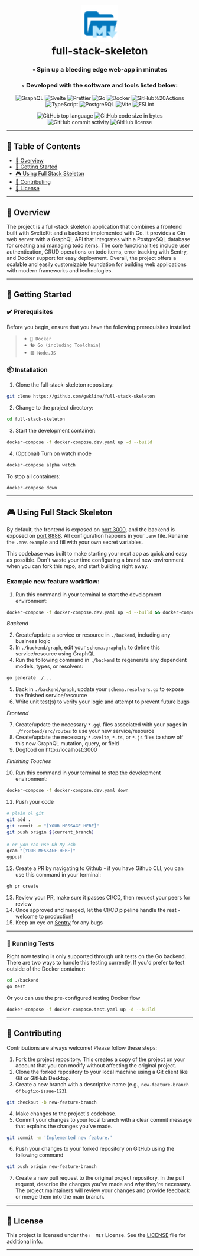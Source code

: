 <div align="center">
<h1 align="center">
<img src="https://raw.githubusercontent.com/PKief/vscode-material-icon-theme/ec559a9f6bfd399b82bb44393651661b08aaf7ba/icons/folder-markdown-open.svg" width="100" />
<br>full-stack-skeleton
</h1>
<h3>◦ Spin up a bleeding edge web-app in minutes</h3>
<h3>◦ Developed with the software and tools listed below:</h3>

<p align="center">
<img src="https://img.shields.io/badge/GraphQL-E10098.svg?style&logo=GraphQL&logoColor=white" alt="GraphQL" />
<img src="https://img.shields.io/badge/Svelte-FF3E00.svg?style&logo=Svelte&logoColor=white" alt="Svelte" />
<img src="https://img.shields.io/badge/Prettier-F7B93E.svg?style&logo=Prettier&logoColor=black" alt="Prettier" />
<img src="https://img.shields.io/badge/Go-00ADD8.svg?style&logo=Go&logoColor=white" alt="Go" />
<img src="https://img.shields.io/badge/Docker-2496ED.svg?style&logo=Docker&logoColor=white" alt="Docker" />
<img src="https://img.shields.io/badge/GitHub%20Actions-2088FF.svg?style&logo=GitHub-Actions&logoColor=white" alt="GitHub%20Actions" />
<img src="https://img.shields.io/badge/TypeScript-3178C6.svg?style&logo=TypeScript&logoColor=white" alt="TypeScript" />
<img src="https://img.shields.io/badge/postgres-%23316192.svg?style&logo=postgresql&logoColor=white" alt="PostgreSQL" />
<img src="https://img.shields.io/badge/Vite-646CFF.svg?style&logo=Vite&logoColor=white" alt="Vite" />
<img src="https://img.shields.io/badge/ESLint-4B32C3.svg?style&logo=ESLint&logoColor=white" alt="ESLint" />
</p>
<img src="https://img.shields.io/github/languages/top/gwkline/full-stack-skeleton?style&color=5D6D7E" alt="GitHub top language" />
<img src="https://img.shields.io/github/languages/code-size/gwkline/full-stack-skeleton?style&color=5D6D7E" alt="GitHub code size in bytes" />
<img src="https://img.shields.io/github/commit-activity/m/gwkline/full-stack-skeleton?style&color=5D6D7E" alt="GitHub commit activity" />
<img src="https://img.shields.io/github/license/gwkline/full-stack-skeleton?style&color=5D6D7E" alt="GitHub license" />
</div>

---

## 📒 Table of Contents

- [📍 Overview](#-overview)
- [🚀 Getting Started](#-getting-started)
- [🎮 Using Full Stack Skeleton](#-using-full-stack-skeleton)
- [🤝 Contributing](#-contributing)
- [📄 License](#-license)

---

## 📍 Overview

The project is a full-stack skeleton application that combines a frontend built with SvelteKit and a backend implemented with Go. It provides a Gin web server with a GraphQL API that integrates with a PostgreSQL database for creating and managing todo items. The core functionalities include user authentication, CRUD operations on todo items, error tracking with Sentry, and Docker support for easy deployment. Overall, the project offers a scalable and easily customizable foundation for building web applications with modern frameworks and technologies.

---

## 🚀 Getting Started

### ✔️ Prerequisites

Before you begin, ensure that you have the following prerequisites installed:

> - `🐳 Docker`
> - `🐿️ Go (including Toolchain)`
> - `🟩 Node.JS`

### 📦 Installation

1. Clone the full-stack-skeleton repository:

```bash
git clone https://github.com/gwkline/full-stack-skeleton
```

2. Change to the project directory:

```bash
cd full-stack-skeleton
```

3. Start the development container:

```bash
docker-compose -f docker-compose.dev.yaml up -d --build
```

4. (Optional) Turn on watch mode

```bash
docker-compose alpha watch
```

To stop all containers:

```bash
docker-compose down
```

---

## 🎮 Using Full Stack Skeleton

By default, the frontend is exposed on [port 3000](http://localhost:3000), and the backend is exposed on [port 8888](http://localhost:8888).
All configuration happens in your `.env` file. Rename the `.env.example` and fill with your own secret variables.

This codebase was built to make starting your next app as quick and easy as possible.
Don't waste your time configuring a brand new environment when you can fork this repo, and start building right away.

### Example new feature workflow:

1. Run this command in your terminal to start the development environment:

```bash
docker-compose -f docker-compose.dev.yaml up -d --build && docker-compose -f docker-compose.dev.yaml alpha watch
```

_Backend_

2. Create/update a service or resource in `./backend`, including any business logic
3. In `./backend/graph`, edit your `schema.graphqls` to define this service/resource using GraphQL
4. Run the following command in `./backend` to regenerate any dependent models, types, or resolvers:

```bash
go generate ./...
```

5. Back in `./backend/graph`, update your `schema.resolvers.go` to expose the finished service/resource
6. Write unit test(s) to verify your logic and attempt to prevent future bugs

_Frontend_

7. Create/update the necessary `*.gql` files associated with your pages in `./frontend/src/routes` to use your new service/resource
8. Create/update the necessary `*.svelte`, `*.ts`, or `*.js` files to show off this new GraphQL mutation, query, or field
9. Dogfood on http://localhost:3000

_Finishing Touches_

10. Run this command in your terminal to stop the development environment:

```bash
docker-compose -f docker-compose.dev.yaml down
```

11. Push your code

```bash
# plain ol git
git add .
git commit -m "[YOUR MESSAGE HERE]"
git push origin $(current_branch)

# or you can use Oh My Zsh
gcam "[YOUR MESSAGE HERE]"
ggpush
```

12. Create a PR by navigating to Github - if you have Github CLI, you can use this command in your terminal:

```bash
gh pr create
```

13. Review your PR, make sure it passes CI/CD, then request your peers for review
14. Once approved and merged, let the CI/CD pipeline handle the rest - welcome to production!
15. Keep an eye on [Sentry](https://sentry.io) for any bugs

---

### 🧪 Running Tests

Right now testing is only supported through unit tests on the Go backend. There are two ways to handle this testing currently. If you'd prefer to test outside of the Docker container:

```bash
cd ./backend
go test
```

Or you can use the pre-configured testing Docker flow

```bash
docker-compose -f docker-compose.test.yaml up -d --build
```

---

## 🤝 Contributing

Contributions are always welcome! Please follow these steps:

1. Fork the project repository. This creates a copy of the project on your account that you can modify without affecting the original project.
2. Clone the forked repository to your local machine using a Git client like Git or GitHub Desktop.
3. Create a new branch with a descriptive name (e.g., `new-feature-branch` or `bugfix-issue-123`).

```bash
git checkout -b new-feature-branch
```

4. Make changes to the project's codebase.
5. Commit your changes to your local branch with a clear commit message that explains the changes you've made.

```bash
git commit -m 'Implemented new feature.'
```

6. Push your changes to your forked repository on GitHub using the following command

```bash
git push origin new-feature-branch
```

7. Create a new pull request to the original project repository. In the pull request, describe the changes you've made and why they're necessary.
   The project maintainers will review your changes and provide feedback or merge them into the main branch.

---

## 📄 License

This project is licensed under the `ℹ️  MIT` License. See the [LICENSE](https://github.com/gwkline/full-stack-skeleton/blob/main/LICENSE) file for additional info.

---
